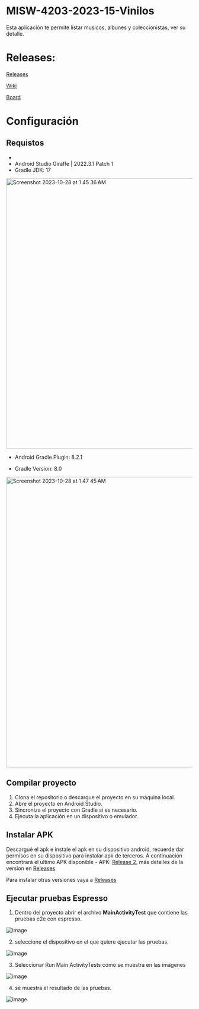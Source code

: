 # MISW-4203-2023-15-Vinilos

Esta aplicación te permite listar musicos, albunes y coleccionistas, ver su detalle.

# Releases: 

[Releases](https://github.com/leinaro/MISW-4203-2023-15-Vinilos/wiki/Releases)

[Wiki](https://github.com/leinaro/MISW-4203-2023-15-Vinilos/wiki)

[Board](https://github.com/users/leinaro/projects/6/views/2)

# Configuración

## Requistos
- 
- Android Studio Giraffe | 2022.3.1 Patch 1
- Gradle JDK: 17

<img width="728" alt="Screenshot 2023-10-28 at 1 45 36 AM" src="https://github.com/leinaro/MISW-4203-2023-15-Vinilos/assets/8811999/f31b875a-29d8-42c2-8957-ece13b74ec87">

- Android Gradle Plugin: 8.2.1

- Gradle Version: 8.0

  
<img width="782" alt="Screenshot 2023-10-28 at 1 47 45 AM" src="https://github.com/leinaro/MISW-4203-2023-15-Vinilos/assets/8811999/6620a51f-10ef-4505-9e6e-62f322073eab">

## Compilar proyecto
1. Clona el repositorio o descargue el proyecto en su máquina local.
2. Abre el proyecto en Android Studio.
3. Sincroniza el proyecto con Gradle si es necesario.
4. Ejecuta la aplicación en un dispositivo o emulador.
   
## Instalar APK

Descargué el apk e instale el apk en su dispositivo android, recuerde dar permisos en su dispositivo para instalar apk de terceros. A continuación encontrará el ultimo APK disponible - APK: [Release 2](https://uniandes-my.sharepoint.com/:u:/g/personal/ia_rojas2_uniandes_edu_co/EWspVSiK7NNPkQNvPsbfEuYBBR3Q8ilkUpgoMNRDOk0KEw?e=cDNgtw), más detalles de la version en [Releases](https://github.com/leinaro/MISW-4203-2023-15-Vinilos/wiki/Releases#release-2---semana-4).

Para instalar otras versiones vaya a [Releases](https://github.com/leinaro/MISW-4203-2023-15-Vinilos/wiki/Releases)

## Ejecutar pruebas Espresso

1) Dentro del proyecto abrir el archivo **MainActivityTest**  que contiene las pruebas e2e con espresso.

![image](https://github.com/leinaro/MISW-4203-2023-15-Vinilos/assets/123895702/29b6f07b-bef6-445c-bdbe-bb22bdf59621)

2) seleccione el dispositivo en el que quiere ejecutar las pruebas.

![image](https://github.com/leinaro/MISW-4203-2023-15-Vinilos/assets/123895702/157efff6-9d8c-4fb5-8c42-515a9978d2e4)


3) Seleccionar Run Main ActivityTests como se muestra en las imágenes

![image](https://github.com/leinaro/MISW-4203-2023-15-Vinilos/assets/123895702/6864448a-ad5f-4818-afff-3d825f41603f)

4) se muestra el resultado de las pruebas.

![image](https://github.com/leinaro/MISW-4203-2023-15-Vinilos/assets/123895702/a252d384-72c0-43fb-a628-a0da9b6c0916)






